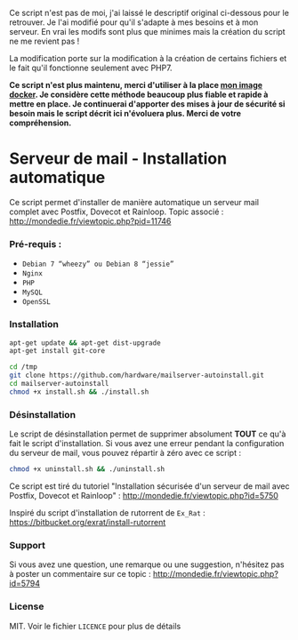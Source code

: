Ce script n'est pas de moi, j'ai laissé le descriptif original ci-dessous pour le retrouver. Je l'ai modifié pour qu'il s'adapte à mes besoins et à mon serveur. En vrai les modifs sont plus que minimes mais la création du script ne me revient pas !

La modification porte sur la modification à la création de certains fichiers et le fait qu'il fonctionne seulement avec PHP7.


**Ce script n'est plus maintenu, merci d'utiliser à la place [mon image docker](https://github.com/hardware/mailserver). Je considère cette méthode beaucoup plus fiable et rapide à mettre en place. Je continuerai d'apporter des mises à jour de sécurité si besoin mais le script décrit ici n'évoluera plus. Merci de votre compréhension.**

Serveur de mail - Installation automatique
==========================================

Ce script permet d'installer de manière automatique un serveur mail complet avec Postfix, Dovecot et Rainloop.
Topic associé : http://mondedie.fr/viewtopic.php?pid=11746

### Pré-requis :

- ``Debian 7 “wheezy” ou Debian 8 “jessie”``
- ``Nginx``
- ``PHP``
- ``MySQL``
- ``OpenSSL``

### Installation

```bash
apt-get update && apt-get dist-upgrade
apt-get install git-core
```

```bash
cd /tmp
git clone https://github.com/hardware/mailserver-autoinstall.git
cd mailserver-autoinstall
chmod +x install.sh && ./install.sh
```

### Désinstallation

Le script de désinstallation permet de supprimer absolument **TOUT** ce qu'à fait le script d'installation. Si vous avez une erreur pendant la configuration du serveur de mail, vous pouvez répartir à zéro avec ce script :

```bash
chmod +x uninstall.sh && ./uninstall.sh
```

Ce script est tiré du tutoriel "Installation sécurisée d'un serveur de mail avec Postfix, Dovecot et Rainloop" : http://mondedie.fr/viewtopic.php?id=5750

Inspiré du script d'installation de rutorrent de ``Ex_Rat`` : https://bitbucket.org/exrat/install-rutorrent

### Support

Si vous avez une question, une remarque ou une suggestion, n'hésitez pas à poster un commentaire sur ce topic : http://mondedie.fr/viewtopic.php?id=5794

### License
MIT. Voir le fichier ``LICENCE`` pour plus de détails
